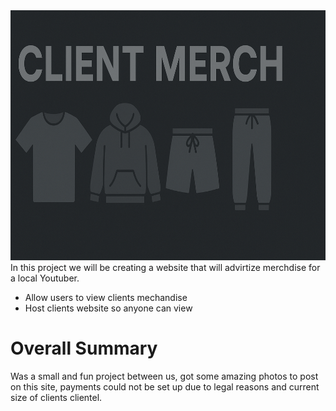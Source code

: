 <img src="https://github.com/WestwardSky8392/YoutubeMerch_Website/blob/main/ClientHeader.png?raw=true" width="1000" height="400"/>
In this project we will be creating a website that will advirtize merchdise for a local Youtuber.

  <ul>
    <li> Allow users to view clients mechandise</li>
    <li> Host clients website so anyone can view</li>
    
  </ul>
<h1>Overall Summary</h1>
  <p> Was a small and fun project between us, got some amazing photos to post on this site,
  payments could not be set up due to legal reasons and current size of clients clientel. </p>

